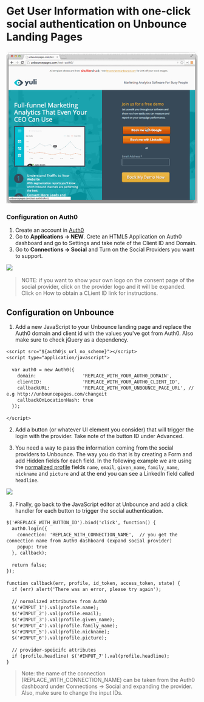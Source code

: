 # Get User Information with one-click social authentication on Unbounce Landing Pages

![](/media/articles/scenarios/unbounce/unbounce.gif)

### Configuration on Auth0

1. Create an account in [Auth0](https://auth0.com)
2. Go to **Applications -> NEW**. Crete an HTML5 Application on Auth0 dashboard and go to Settings and take note of the Client ID and Domain.
3. Go to **Connections -> Social** and Turn on the Social Providers you want to support.

![](https://cloudup.com/c-l39hZ2KH4+)

> NOTE: if you want to show your own logo on the consent page of the social provider, click on the provider logo and it will be expanded. Click on How to obtain a CLient ID link for instructions.

## Configuration on Unbounce

1. Add a new JavaScript to your Unbounce landing page and replace the Auth0 domain and client id with the values you've got from Auth0. Also make sure to check jQuery as a dependency.

```
<script src="${auth0js_url_no_scheme}"></script>
<script type="application/javascript">
  
  var auth0 = new Auth0({
    domain:                 'REPLACE_WITH_YOUR_AUTH0_DOMAIN',
    clientID:               'REPLACE_WITH_YOUR_AUTH0_CLIENT_ID', 
    callbackURL:            'REPLACE_WITH_YOUR_UNBOUNCE_PAGE_URL', // e.g http://unbouncepages.com/changeit
    callbackOnLocationHash: true
  });
  
</script>
```

2. Add a button (or whatever UI element you consider) that will trigger the login with the provider. Take note of the button ID under Advanced.

3. You need a way to pass the information coming from the social providers to Unbounce. The way you do that is by creating a Form and add Hidden fields for each field. In the following example we are using the [normalized profile](/user-profile) fields `name`, `email`, `given_name`, `family_name`, `nickname` and `picture` and at the end you can see a LinkedIn field called `headline`.

  ![](https://cloudup.com/caDtUPj4EO3+)

3. Finally, go back to the JavaScript editor at Unbounce and add a click handler for each button to trigger the social authentication.

```
$('#REPLACE_WITH_BUTTON_ID').bind('click', function() {
  auth0.login({
    connection: 'REPLACE_WITH_CONNECTION_NAME',  // you get the connection name from Auth0 dashboard (expand social provider)
    popup: true
  }, callback);
      
  return false;
});

function callback(err, profile, id_token, access_token, state) {
  if (err) alert('There was an error, please try again');
  
  // normalized attributes from Auth0
  $('#INPUT_1').val(profile.name);
  $('#INPUT_2').val(profile.email);
  $('#INPUT_3').val(profile.given_name);
  $('#INPUT_4').val(profile.family_name);
  $('#INPUT_5').val(profile.nickname);
  $('#INPUT_6').val(profile.picture);
  
  // provider-speicifc attributes
  if (profile.headline) $('#INPUT_7').val(profile.headline);
}

```

> Note: the name of the connection (REPLACE_WITH_CONNECTION_NAME) can be taken from the Auth0 dashboard under Connections -> Social and expanding the provider. Also, make sure to change the input IDs.

